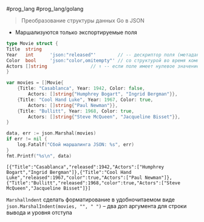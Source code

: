 #prog_lang #prog_lang/golang

> Преобразование структуры данных Go в JSON 

- Маршализуются только экспортируемые поля

```go
type Movie struct {
Title  string
Year   int      'json:"released"'        // -- дескриптор поля (метаданные, связанные 
Color  bool     'json:"color,omitempty"' // со структурой во время компиляции)
Actors []string                // ↑ -- если поле имеет нулевое значение, вывода в JSON не нужно 
}

var movies = []Movie{
	{Title: "Casablanca", Year: 1942, Color: false, 
		Actors: []string{"Humphrey Bogart", "Ingrid Bergman"}},
	{Title: "Cool Hand Luke", Year: 1967, Color: true, 
		Actors: []string{"Paul Newman"}},
	{Title: "Bullitt", Year: 1968, Color: true, 
		Actors: []string{"Steve McQueen", "Jacqueline Bisset"}},
}

data, err := json.Marshal(movies)
if err != nil {
	log.Fatalf("Сбой маршалинга JSON: %s", err)
}
fmt.Printf("%s\n", data)
```
```
[{"Title":"Casablanca","released":1942,"Actors":["Humphrey Bogart","Ingrid Bergman"]},{"Title":"Cool Hand Luke","released":1967,"color":true,"Actors":["Paul Newman"]},{"Title":"Bullitt","released":1968,"color":true,"Actors":["Steve McQueen","Jacqueline Bisset"]}]
```

`Marshallndent` сделать форматирование в удобночитаемом виде
`json.MarshalIndent(movies, "", " ")` – два доп аргумента для строки вывода и уровня отступа
